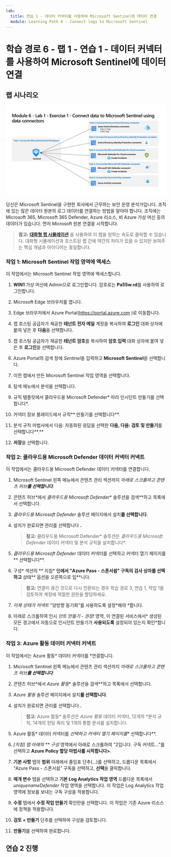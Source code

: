 ```yaml
---
lab:
  title: 연습 1 - 데이터 커넥터를 사용하여 Microsoft Sentinel에 데이터 연결
  module: Learning Path 6 - Connect logs to Microsoft Sentinel
---
```


# 학습 경로 6 - 랩 1 - 연습 1 - 데이터 커넥터를 사용하여 Microsoft Sentinel에 데이터 연결

## 랩 시나리오

![랩 개요입니다.](../Media/SC-200-Lab_Diagrams_Mod6_L1_Ex1.png)

당신은 Microsoft Sentinel을 구현한 회사에서 근무하는 보안 운영 분석가입니다. 조직에 있는 많은 데이터 원본의 로그 데이터를 연결하는 방법을 알아야 합니다. 조직에는 Microsoft 365, Microsoft 365 Defender, Azure 리소스, 비 Azure 가상 머신 등의 데이터가 있습니다. 먼저 Microsoft 원본 연결을 시작합니다.

>**참고:** **[대화형 랩 시뮬레이션](https://mslabs.cloudguides.com/guides/SC-200%20Lab%20Simulation%20-%20Connect%20data%20to%20Microsoft%20Sentinel%20using%20data%20connectors)** 을 사용하여 이 랩을 원하는 속도로 클릭할 수 있습니다. 대화형 시뮬레이션과 호스트된 랩 간에 약간의 차이가 있을 수 있지만 보여주는 핵심 개념과 아이디어는 동일합니다. 


### 작업 1: Microsoft Sentinel 작업 영역에 액세스

이 작업에서는 Microsoft Sentinel 작업 영역에 액세스합니다.

1. **WIN1** 가상 머신에 Admin으로 로그인합니다. 암호로는 **Pa55w.rd**를 사용하여 로그인합니다.  

1. Microsoft Edge 브라우저를 엽니다.

1. Edge 브라우저에서 Azure Portal(https://portal.azure.com )로 이동합니다.

1. 랩 호스팅 공급자가 제공한 **테넌트 전자 메일** 계정을 복사하여 **로그인** 대화 상자에 붙여 넣은 후 **다음**을 선택합니다.

1. 랩 호스팅 공급자가 제공한 **테넌트 암호**를 복사하여 **암호 입력** 대화 상자에 붙여 넣은 후 **로그인**을 선택합니다.

1. Azure Portal의 검색 창에 *Sentinel*을 입력하고 **Microsoft Sentinel**을 선택합니다.

1. 이전 랩에서 만든 Microsoft Sentinel 작업 영역을 선택합니다.

1. 탐색 메뉴에서 분석을 선택합니다.

1. 규칙 템플릿에서 클라우드용 Microsoft Defender* 따라 인시던트 만들기를 선택합니다*.

1. 커넥터 정보 블레이드에서 규칙** 만들기를 선택합니다**.

1. 분석 규칙 마법사에서 다음: 자동화된 응답을 선택한 **다음, 다음: 검토 및 만들기**를 선택합니다**.**

1. **저장**을 선택합니다.

### 작업 2: 클라우드용 Microsoft Defender 데이터 커넥터 커넥트

이 작업에서는 클라우드용 Microsoft Defender 데이터 커넥터를 연결합니다.

1. Microsoft Sentinel 왼쪽 메뉴에서 콘텐츠 관리 섹션까지 *아래로 스크롤하고 콘텐츠 허브**를 선택합니다**.*

1. 콘텐츠 허브*에서 *클라우드용 Microsoft Defender** 솔루션을 검색**하고 목록에서 선택합니다.

1. *클라우드용 Microsoft Defender* 솔루션 페이지에서 설치**를 선택합니다**.

1. 설치가 완료되면 관리를 선택합니다 **.**

    >**참고:** 클라우드용 Microsoft Defender* 솔루션은 *클라우드용 Microsoft Defender* 데이터 커넥터 및 분석 규칙을 설치합니다*.

1. *클라우드용 Microsoft Defender* 데이터 커넥터를 선택하고 커넥터 열기 페이지를** 선택합니다**.

1. 구성* 섹션의 ** 지침* 탭**에서 "Azure Pass - 스폰서쉽" 구독의 검사 상자를 선택하고** 상태** 옵션을 오른쪽으로 밉**니다.

    >**참고:** 연결이 끊긴 것으로 다시 전환되는 경우 학습 경로 3, 연습 1, 작업 1을 검토하여 계정에 적절한 권한을 할당하세요.

1. *이제 **상태가* 커넥트** "양방향 동기화"를 사용하도록 설정*해야 *합니다.

1. 아래로 스크롤하여 인시 *던트 만들기 - 권장!* 영역, 이 연결된 서비스에서* 생성된 모든 경고에서 자동으로 인시던트 만들기가 **사용되도록** 설정되어 있는지 확인*합니다.

### 작업 3: Azure 활동 데이터 커넥터 커넥트

이 작업에서는 Azure 활동* 데이터 커넥터를 *연결합니다.

1. Microsoft Sentinel 왼쪽 메뉴에서 콘텐츠 관리 섹션까지 *아래로 스크롤하고 콘텐츠 허브**를 선택합니다**.*

1. 콘텐츠 허브*에서 *Azure 활동** 솔루션을 검색**하고 목록에서 선택합니다.

1. *Azure 활동* 솔루션 페이지에서 설치**를 선택합니다**.

1. 설치가 완료되면 관리를 선택합니다 **.**

    >**참고:** Azure 활동* 솔루션은 *Azure 활동* 데이터 커넥터, 12개의 *분석 규칙, 14개의 헌팅 쿼리 및 1개의 통합 문서를 설치합니다.

1. Azure 활동* 데이터 커넥터를 *선택하고 커넥터 열기 페이지를** 선택합니다**.

1. *[지침] 탭 아래의 ** 구성* 영역에서 아래로 스크롤하여 "2입니다. 구독 커넥트..."를 선택하고 **Azure Policy 할당 마법사를 시작합니다>**.

1. **기본 사항** 탭의 **범위** 아래에서 줄임표 단추(...)를 선택하고, 드롭다운 목록에서 “Azure Pass - 스폰서쉽” 구독을 선택하고, **선택**을 클릭합니다.

1. **매개 변수** 탭을 선택하고 **기본 Log Analytics 작업 영역** 드롭다운 목록에서 *uniquenameDefender* 작업 영역을 선택합니다. 이 작업은 Log Analytics 작업 영역에 정보를 보내는 구독 구성을 적용합니다.

1. **수정** 탭에서 **수정 작업 만들기** 확인란을 선택합니다. 이 작업은 기존 Azure 리소스에 정책을 적용합니다.

1. **검토 + 만들기** 단추를 선택하여 구성을 검토합니다.

1. **만들기**를 선택하여 완료합니다.

## 연습 2 진행
